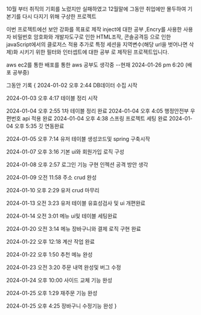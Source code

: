 10월 부터 취직의 기회를 노렸지만 실패하였고 12월말에 그동안 취업에만 몰두하여 기본기를 다시 다지기 위해 구상한 프로젝트 

이번 프로젝트에선 보안 강화를 목표로 제작 inject에 대한 공부 ,Encry를 사용한 사용자 비밀번호 암호화와 개발자도구로 인한 HTML조작, 콘솔공격등 으로 인한 javaScript에서의 클로저스 적용
추가로 특정 세션을 지역변수(해당 url을 벗어나면 삭제)화 시키기 위한 필터와 인터셉트에 대한 공부 
로 제작된 프로젝트입니다. 

aws ec2를 통한 배포를 통한 aws 공부도 생각중 --현재 2024-01-26 pm 6:20 (배포 공부중) 




그동안 기록
{
  2024-01-02 오후 2:44	DB데이터 수집 시작
  	
  2024-01-03 오후 4:17	테이블 정리 시작
  	
  2024-01-04 오후 2:55	1차 테이블 정리 완료
  2024-01-04 오후 4:05	행정안전부 우편번호 api 적용 완료
  2024-01-04 오후 4:38	스프링 프로젝트 세팅 완료
  2024-01-04 오후 5:35	깃 연동완료
  	
  2024-01-05 오후 7:14	유저 테이블 생성코드및 spring 구축시작
  	
  2024-01-07 오후 3:16	기본 ui와 회원가입 로직 구성
  	
  2024-01-08 오후 2:57	로그인 기능 구현 인젝션 공격 방안 생각
  	
  2024-01-09 오전 11:58	주소 crud 완성
  	
  2024-01-10 오후 2:29	유저 crud 마무리
  	
  2024-01-13 오전 3:23	유저 테이블 유효성검사 및 ui 개편완료
  	
  2024-01-14 오전 3:01	메뉴 ui및 테이블 세팅완료
  	
  	
  2024-01-20 오전 3:14	메뉴 장바구니와 결제 로직 구현 완료
  	
  2024-01-22 오후 12:18	계산 작업 완료 
  	
  2024-01-22 오후 1:50	추천 메뉴 완성
  	
  2024-01-23 오전 3:20	주문 내역 완성및 버그 수정
  	
  2024-01-24 오후 10:00	사이드 교체 기능 완성
  		
  2024-01-25 오후 1:29	재주문 기능 완성
  	
  2024-01-25 오후 4:25	장바구니 수정기능 완성
}

